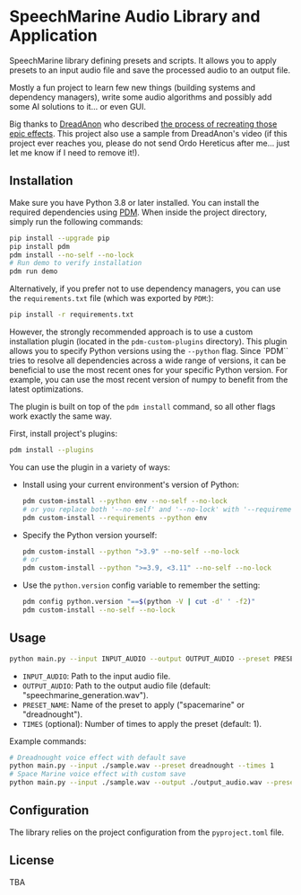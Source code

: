 
# SpeechMarine Audio Library and Application

SpeechMarine library defining presets and scripts. It allows you to apply presets to an input audio file and save the processed audio to an output file.

Mostly a fun project to learn few new things (building systems and dependency managers), write some audio algorithms and possibly add some AI solutions to it... or even GUI.

Big thanks to [DreadAnon](https://www.youtube.com/@DreadAnon/about) who described [the process of recreating those epic effects](https://www.youtube.com/watch?v=VNsVkIWhvTk). This project also use a sample from DreadAnon's video (if this project ever reaches you, please do not send Ordo Hereticus after me... just let me know if I need to remove it!).

## Installation

Make sure you have Python 3.8 or later installed. You can install the required dependencies using [PDM](https://pdm.fming.dev/). When inside the project directory, simply run the following commands:

```bash
pip install --upgrade pip
pip install pdm
pdm install --no-self --no-lock
# Run demo to verify installation
pdm run demo
```

Alternatively, if you prefer not to use dependency managers, you can use the `requirements.txt` file (which was exported by `PDM`:):
```bash
pip install -r requirements.txt
```

However, the strongly recommended approach is to use a custom installation plugin (located in the `pdm-custom-plugins` directory). This plugin allows you to specify Python versions using the `--python` flag. Since `PDM`` tries to resolve all dependencies across a wide range of versions, it can be beneficial to use the most recent ones for your specific Python version. For example, you can use the most recent version of numpy to benefit from the latest optimizations.

The plugin is built on top of the `pdm install` command, so all other flags work exactly the same way.

First, install project's plugins:
```bash
pdm install --plugins
```

You can use the plugin in a variety of ways:

- Install using your current environment's version of Python:

    ```bash
    pdm custom-install --python env --no-self --no-lock
    # or you replace both '--no-self' and '--no-lock' with '--requirements'
    pdm custom-install --requirements --python env
    ```

- Specify the Python version yourself:

    ```bash
    pdm custom-install --python ">3.9" --no-self --no-lock
    # or
    pdm custom-install --python ">=3.9, <3.11" --no-self --no-lock
    ```

- Use the `python.version` config variable to remember the setting:

    ```bash
    pdm config python.version "==$(python -V | cut -d' ' -f2)"
    pdm custom-install --no-self --no-lock
    ```

## Usage

```bash
python main.py --input INPUT_AUDIO --output OUTPUT_AUDIO --preset PRESET_NAME [--times TIMES]
```

- `INPUT_AUDIO`: Path to the input audio file.
- `OUTPUT_AUDIO`: Path to the output audio file (default: "speechmarine_generation.wav").
- `PRESET_NAME`: Name of the preset to apply ("spacemarine" or "dreadnought").
- `TIMES` (optional): Number of times to apply the preset (default: 1).

Example commands:

```bash
# Dreadnought voice effect with default save
python main.py --input ./sample.wav --preset dreadnought --times 1
# Space Marine voice effect with custom save
python main.py --input ./sample.wav --output ./output_audio.wav --preset spacemarine --times 1
```

## Configuration

The library relies on the project configuration from the `pyproject.toml` file.

## License

TBA
